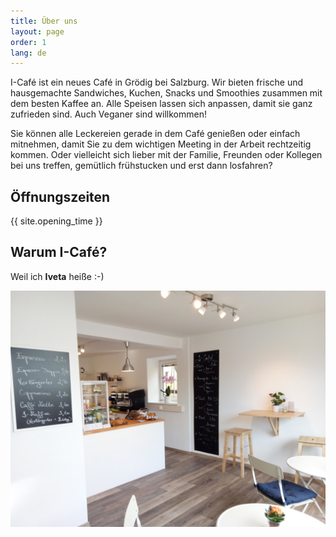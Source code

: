```yaml
---
title: Über uns
layout: page
order: 1
lang: de
---
```


I-Café ist ein neues Café in Grödig bei Salzburg. Wir bieten frische und hausgemachte Sandwiches, Kuchen, Snacks und Smoothies zusammen mit dem besten Kaffee an. Alle Speisen lassen sich anpassen, damit sie ganz zufrieden sind. Auch Veganer sind willkommen!

Sie können alle Leckereien gerade in dem Café genießen oder einfach mitnehmen, damit Sie zu dem wichtigen Meeting in der Arbeit rechtzeitig kommen. Oder vielleicht sich lieber mit der Familie, Freunden oder Kollegen bei uns treffen, gemütlich frühstucken und erst dann losfahren? 

## Öffnungszeiten

{{ site.opening_time }}

## Warum I-Café?
Weil ich **Iveta** heiße :-)

![das Interieur](assets/images/inside.jpg)